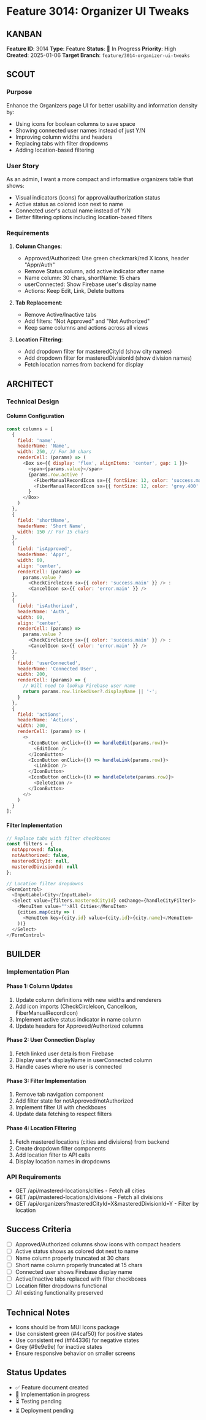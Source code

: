 # Feature 3014: Organizer UI Tweaks

## KANBAN

**Feature ID**: 3014
**Type**: Feature
**Status**: 🚧 In Progress
**Priority**: High
**Created**: 2025-01-06
**Target Branch**: `feature/3014-organizer-ui-tweaks`

## SCOUT

### Purpose
Enhance the Organizers page UI for better usability and information density by:
- Using icons for boolean columns to save space
- Showing connected user names instead of just Y/N
- Improving column widths and headers
- Replacing tabs with filter dropdowns
- Adding location-based filtering

### User Story
As an admin, I want a more compact and informative organizers table that shows:
- Visual indicators (icons) for approval/authorization status
- Active status as colored icon next to name
- Connected user's actual name instead of Y/N
- Better filtering options including location-based filters

### Requirements
1. **Column Changes**:
   - Approved/Authorized: Use green checkmark/red X icons, header "Appr/Auth"
   - Remove Status column, add active indicator after name
   - Name column: 30 chars, shortName: 15 chars
   - userConnected: Show Firebase user's display name
   - Actions: Keep Edit, Link, Delete buttons

2. **Tab Replacement**:
   - Remove Active/Inactive tabs
   - Add filters: "Not Approved" and "Not Authorized"
   - Keep same columns and actions across all views

3. **Location Filtering**:
   - Add dropdown filter for masteredCityId (show city names)
   - Add dropdown filter for masteredDivisionId (show division names)
   - Fetch location names from backend for display

## ARCHITECT

### Technical Design

#### Column Configuration
```javascript
const columns = [
  {
    field: 'name',
    headerName: 'Name',
    width: 250, // For 30 chars
    renderCell: (params) => (
      <Box sx={{ display: 'flex', alignItems: 'center', gap: 1 }}>
        <span>{params.value}</span>
        {params.row.active ? 
          <FiberManualRecordIcon sx={{ fontSize: 12, color: 'success.main' }} /> :
          <FiberManualRecordIcon sx={{ fontSize: 12, color: 'grey.400' }} />
        }
      </Box>
    )
  },
  {
    field: 'shortName',
    headerName: 'Short Name',
    width: 150 // For 15 chars
  },
  {
    field: 'isApproved',
    headerName: 'Appr',
    width: 60,
    align: 'center',
    renderCell: (params) => 
      params.value ? 
        <CheckCircleIcon sx={{ color: 'success.main' }} /> : 
        <CancelIcon sx={{ color: 'error.main' }} />
  },
  {
    field: 'isAuthorized',
    headerName: 'Auth',
    width: 60,
    align: 'center',
    renderCell: (params) => 
      params.value ? 
        <CheckCircleIcon sx={{ color: 'success.main' }} /> : 
        <CancelIcon sx={{ color: 'error.main' }} />
  },
  {
    field: 'userConnected',
    headerName: 'Connected User',
    width: 200,
    renderCell: (params) => {
      // Will need to lookup Firebase user name
      return params.row.linkedUser?.displayName || '-';
    }
  },
  {
    field: 'actions',
    headerName: 'Actions',
    width: 200,
    renderCell: (params) => (
      <>
        <IconButton onClick={() => handleEdit(params.row)}>
          <EditIcon />
        </IconButton>
        <IconButton onClick={() => handleLink(params.row)}>
          <LinkIcon />
        </IconButton>
        <IconButton onClick={() => handleDelete(params.row)}>
          <DeleteIcon />
        </IconButton>
      </>
    )
  }
];
```

#### Filter Implementation
```javascript
// Replace tabs with filter checkboxes
const filters = {
  notApproved: false,
  notAuthorized: false,
  masteredCityId: null,
  masteredDivisionId: null
};

// Location filter dropdowns
<FormControl>
  <InputLabel>City</InputLabel>
  <Select value={filters.masteredCityId} onChange={handleCityFilter}>
    <MenuItem value="">All Cities</MenuItem>
    {cities.map(city => (
      <MenuItem key={city.id} value={city.id}>{city.name}</MenuItem>
    ))}
  </Select>
</FormControl>
```

## BUILDER

### Implementation Plan

#### Phase 1: Column Updates
1. Update column definitions with new widths and renderers
2. Add icon imports (CheckCircleIcon, CancelIcon, FiberManualRecordIcon)
3. Implement active status indicator in name column
4. Update headers for Approved/Authorized columns

#### Phase 2: User Connection Display
1. Fetch linked user details from Firebase
2. Display user's displayName in userConnected column
3. Handle cases where no user is connected

#### Phase 3: Filter Implementation
1. Remove tab navigation component
2. Add filter state for notApproved/notAuthorized
3. Implement filter UI with checkboxes
4. Update data fetching to respect filters

#### Phase 4: Location Filtering
1. Fetch mastered locations (cities and divisions) from backend
2. Create dropdown filter components
3. Add location filter to API calls
4. Display location names in dropdowns

### API Requirements
- GET /api/mastered-locations/cities - Fetch all cities
- GET /api/mastered-locations/divisions - Fetch all divisions
- GET /api/organizers?masteredCityId=X&masteredDivisionId=Y - Filter by location

## Success Criteria
- [ ] Approved/Authorized columns show icons with compact headers
- [ ] Active status shows as colored dot next to name
- [ ] Name column properly truncated at 30 chars
- [ ] Short name column properly truncated at 15 chars
- [ ] Connected user shows Firebase display name
- [ ] Active/Inactive tabs replaced with filter checkboxes
- [ ] Location filter dropdowns functional
- [ ] All existing functionality preserved

## Technical Notes
- Icons should be from MUI Icons package
- Use consistent green (#4caf50) for positive states
- Use consistent red (#f44336) for negative states
- Grey (#9e9e9e) for inactive states
- Ensure responsive behavior on smaller screens

## Status Updates
- ✅ Feature document created
- 🚧 Implementation in progress
- ⏳ Testing pending
- ⏳ Deployment pending